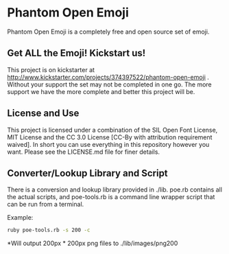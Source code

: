 Phantom Open Emoji
==================
Phantom Open Emoji is a completely free and open source set of emoji.

Get ALL the Emoji! Kickstart us!
--------------------------------
This project is on kickstarter at http://www.kickstarter.com/projects/374397522/phantom-open-emoji .
Without your support the set may not be completed in one go. The more support we have the more complete and better this project will be.

License and Use
---------------

This project is licensed under a combination of the SIL Open Font License, MIT License and the CC 3.0 License [CC-By with attribution requirement waived]. In short you can use everything in this repository however you want. Please see the LICENSE.md file for finer details.

Converter/Lookup Library and Script
----------------
There is a conversion and lookup library provided in ./lib. poe.rb contains all the actual scripts, and poe-tools.rb is a command line wrapper script that can be run from a terminal.

Example:
```bash
ruby poe-tools.rb -s 200 -c
```
*Will output 200px * 200px png files to ./lib/images/png200
